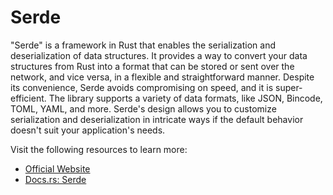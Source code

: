 # Serde

"Serde" is a framework in Rust that enables the serialization and deserialization of data structures. It provides a way to convert your data structures from Rust into a format that can be stored or sent over the network, and vice versa, in a flexible and straightforward manner. Despite its convenience, Serde avoids compromising on speed, and it is super-efficient. The library supports a variety of data formats, like JSON, Bincode, TOML, YAML, and more. Serde's design allows you to customize serialization and deserialization in intricate ways if the default behavior doesn't suit your application's needs.

Visit the following resources to learn more:

- [Official Website](https://serde.rs/)
- [Docs.rs: Serde](https://docs.rs/serde/latest/serde/)
